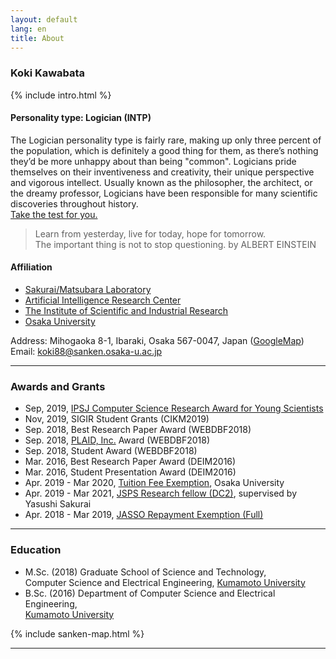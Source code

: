 ```yaml
---
layout: default
lang: en
title: About
---
```


### Koki Kawabata
{% include intro.html %}

#### Personality type: Logician (INTP)
The Logician personality type is fairly rare,
making up only three percent of the population,
which is definitely a good thing for them,
as there’s nothing they’d be more unhappy about than being "common".
Logicians pride themselves on their inventiveness and creativity,
their unique perspective and vigorous intellect.
Usually known as the philosopher, the architect, or the dreamy professor,
Logicians have been responsible for many scientific discoveries throughout history.  
[Take the test for you.](https://www.16personalities.com/)

> Learn from yesterday, live for today, hope for tomorrow.  
The important thing is not to stop questioning.
by ALBERT EINSTEIN


#### Affiliation
- [Sakurai/Matsubara Laboratory](https://www.dm.sanken.osaka-u.ac.jp/)
- [Artificial Intelligence Research Center](https://www.sanken.osaka-u.ac.jp/labs/aic/index.html)
- [The Institute of Scientific and Industrial Research](https://www.sanken.osaka-u.ac.jp/en/)
- [Osaka University](https://www.osaka-u.ac.jp/en/index.html)  

Address: Mihogaoka 8-1, Ibaraki, Osaka 567-0047, Japan
([GoogleMap](#gmap_canvas))  
Email: [koki88@sanken.osaka-u.ac.jp](mailto:koki88@sanken.osaka-u.ac.jp)  

- - - 

### Awards and Grants
- Sep, 2019, [IPSJ Computer Science Research Award for Young Scientists](https://www.ipsj.or.jp/award/cs-award-2019.html)
- Nov, 2019, SIGIR Student Grants (CIKM2019)
- Sep. 2018, Best Research Paper Award (WEBDBF2018)
- Sep. 2018, [PLAID, Inc.](https://plaid.co.jp/company.html#)
Award (WEBDBF2018)
- Sep. 2018, Student Award (WEBDBF2018)
- Mar. 2016, Best Research Paper Award (DEIM2016)
- Mar. 2016, Student Presentation Award (DEIM2016)
- Apr. 2019 - Mar 2020, [Tuition Fee Exemption](https://www.osaka-u.ac.jp/en/guide/student/tuition/remission/index.html), Osaka University
- Apr. 2019 - Mar 2021, [JSPS Research fellow (DC2)](https://www.jsps.go.jp/english/e-pd/index.html), supervised by Yasushi Sakurai
- Apr. 2018 - Mar 2019, [JASSO Repayment Exemption (Full)]()

- - - 

### Education
- M.Sc. (2018)
Graduate School of Science and Technology,  
Computer Science and Electrical Engineering,
[Kumamoto University](https://www.fast.kumamoto-u.ac.jp/gsst-en/)
- B.Sc. (2016)
Department of Computer Science and Electrical Engineering,  
[Kumamoto University](http://www.cs.kumamoto-u.ac.jp/eng.html)

{% include sanken-map.html %}

- - -
